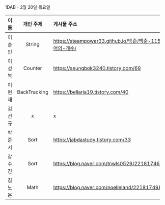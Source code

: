 1DAB - 2월 20일 목요일

| 이름 | 개인 주제 | 게시물 주소 |
| :------: | :----------: | :---------------------------------------------------------- |
| 이승민 | String | https://steampower33.github.io/백준/백준-1152-단어의-개수/ |
| 이성복 | Counter | https://seungbok3240.tistory.com/69 |
| 이현재 | BackTracking | https://bellaria19.tistory.com/40 |
| 김선규 | x | x |
| 박준서 | Sort | https://jabdastudy.tistory.com/33 |
| 장수진 | Sort | https://blog.naver.com/tnwls0529/221817468582 |
| 김노은 | Math | https://blog.naver.com/noelleland/221817498647 |